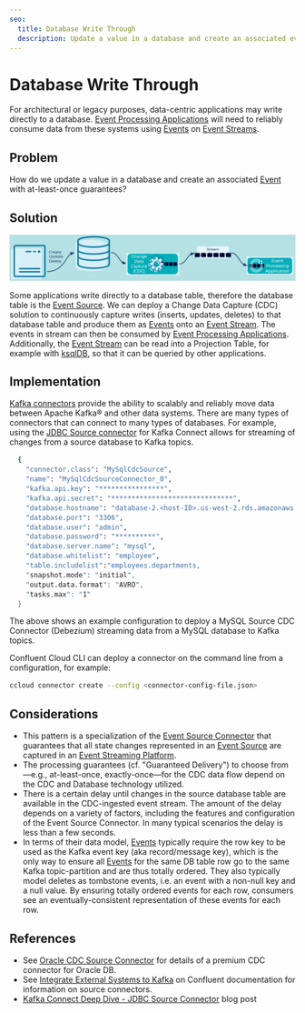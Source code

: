 ```yaml
---
seo:
  title: Database Write Through
  description: Update a value in a database and create an associated event with at-least-once guarantees.
---
```


# Database Write Through
For architectural or legacy purposes, data-centric applications may write directly to a database. [Event Processing Applications](../event-processing/event-processing-application.md) will need to reliably consume data from these systems using [Events](../event/event.md) on [Event Streams](../event-stream/event-stream.md).

## Problem
How do we update a value in a database and create an associated [Event](../event/event.md) with at-least-once guarantees?

## Solution
![db-write-through](../img/database-write-through.png)

Some applications write directly to a database table, therefore the database table is the [Event Source](event-source.md). We can deploy a Change Data Capture (CDC) solution to continuously capture writes (inserts, updates, deletes) to that database table and produce them as [Events](../event/event.md) onto an [Event Stream](../event-stream/event-stream.md).  The events in stream can then be consumed by [Event Processing Applications](../event-processing/event-processing-application.md). Additionally, the [Event Stream](../event-stream/event-stream.md) can be read into a Projection Table, for example with [ksqlDB](https://ksqldb.io/), so that it can be queried by other applications.

## Implementation
[Kafka connectors](https://docs.confluent.io/platform/current/connect/index.html) provide the ability to scalably and reliably move data between Apache Kafka® and other data systems. There are many types of connectors that can connect to many types of databases.  For example, using the [JDBC Source connector](https://docs.confluent.io/kafka-connect-jdbc/current/source-connector/index.html) for Kafka Connect allows for streaming of changes from a source database to Kafka topics.

```bash
  {
    "connector.class": "MySqlCdcSource",
    "name": "MySqlCdcSourceConnector_0",
    "kafka.api.key": "****************",
    "kafka.api.secret": "******************************",
    "database.hostname": "database-2.<host-ID>.us-west-2.rds.amazonaws.com",
    "database.port": "3306",
    "database.user": "admin",
    "database.password": "**********",
    "database.server.name": "mysql",
    "database.whitelist": "employee",
    "table.includelist":"employees.departments,
    "snapshot.mode": "initial",
    "output.data.format": "AVRO",
    "tasks.max": "1"
  }
```

The above shows an example configuration to deploy a MySQL Source CDC Connector (Debezium) streaming data from a MySQL database to Kafka topics.

Confluent Cloud CLI can deploy a connector on the command line from a configuration, for example:
```bash
ccloud connector create --config <connector-config-file.json>
```

## Considerations
- This pattern is a specialization of the [Event Source Connector](event-source-connector.md) that guarantees that all state changes represented in an [Event Source](../event-source/event-source.md) are captured in an [Event Streaming Platform](../event-stream/event-streaming-platform.md).
- The processing guarantees (cf. "Guaranteed Delivery") to choose from—e.g., at-least-once, exactly-once—for the CDC data flow depend on the CDC and Database technology utilized.
- There is a certain delay until changes in the source database table are available in the CDC-ingested event stream. The amount of the delay depends on a variety of factors, including the features and configuration of the Event Source Connector. In many typical scenarios the delay is less than a few seconds.
- In terms of their data model, [Events](../event/event.md) typically require the row key to be used as the Kafka event key (aka record/message key), which is the only way to ensure all [Events](../event/event.md) for the same DB table row go to the same Kafka topic-partition and are thus totally ordered. They also typically model deletes as tombstone events, i.e. an event with a non-null key and a null value. By ensuring totally ordered events for each row, consumers see an eventually-consistent representation of these events for each row.

## References
* See [Oracle CDC Source Connector](https://www.confluent.io/blog/introducing-confluent-oracle-cdc-connector/) for details of a premium CDC connector for Oracle DB.
* See [Integrate External Systems to Kafka](https://docs.confluent.io/cloud/current/connectors/index.html) on Confluent documentation for information on source connectors.
* [Kafka Connect Deep Dive - JDBC Source Connector](https://www.confluent.io/blog/kafka-connect-deep-dive-jdbc-source-connector/) blog post
